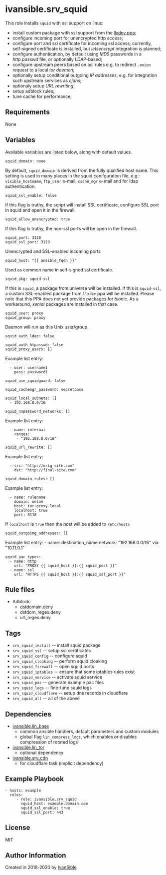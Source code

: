 # ivansible.srv_squid

This role installs `squid` with ssl support on linux:
 - install custom package with ssl support from the [llxdev ppa](https://launchpad.net/~llxdev/+archive/ubuntu/xenial/);
 - configure incoming port for unencrypted http access;
 - configure port and ssl certificate for incoming ssl access;
   currently, self-signed certificate is installed,
   but _letsencrypt_ integration is planned;
 - configure authentication, by default using _MD5_ passwords
   in a _http.passwd_ file, or optionally _LDAP_-based;
 - configure upstream peers based on acl rules
   e.g. to redirect `.onion` request to a local _tor daemon_;
 - optionally setup conditional outgoing _IP addresses_,
   e.g. for integration such upstream services as _cjdns_;
 - optionaly setup _URL rewriting_;
 - setup adblock rules;
 - tune cache for performance;


## Requirements

None


## Variables

Available variables are listed below, along with default values.

    squid_domain: none
By default, `squid_domain` is derived from the fully qualified host name.
This setting is used in many places in the squid conifguration file, e.g.:
`visible_hostname`, `ftp_user` e-mail, `cache_mgr` e-mail
and for ldap authentication.

    squid_ssl_enable: false
If this flag is truthy, the script will install SSL certificate, configure SSL port in squid and open it in the firewall.

    squid_allow_unencrypted: true
If this flag is truthy, the non-ssl ports will be open in the firewall.

    squid_port: 3128
    squid_ssl_port: 3129
Unencrypted and SSL-enabled incoming ports

    squid_host: "{{ ansible_fqdn }}"
Used as common name in self-signed ssl certificate.

    squid_pkg: squid-ssl
If this is `squid`, a package from universe will be installed.
If this is `squid-ssl`, a custom SSL-enabled package from `llxdev` ppa will be installed. Please note that this PPA does not yet provide packages for _bionic_. As a workaround, _xenial_ packages are installed in that case.

    squid_user: proxy
    squid_group: proxy
Daemon will run as this Unix user/group.

    squid_auth_ldap: false

    squid_auth_htpasswd: false
    squid_proxy_users: []
Example list entry:

      - user: username1
        pass: password1

    squid_use_squidguard: false

    squid_cachemgr_password: secretpass

    squid_local_subnets: []
      - 192.168.0.0/16

    squid_nopassword_networks: []
Example list entry:

      - name: internal
        ranges:
         - "192.168.0.0/16"

    squid_url_rewrite: []
Example list entry:

      - src: "http://orig-site.com"
        dst: "http://final-site.com"

    squid_domain_rules: []
Example list entry:

      - name: rulename
        domain: onion
        host: tor-proxy.local
        localhost: true
        port: 8118
If `localhost` is `true` then the host will be added to `/etc/hosts`

    squid_outgoing_addresses: []

Example list entry:
      - name: destination_name
        network: "192.168.0.0/16"
        via: "10.11.0.1"

    squid_pac_types:
      - name: http
        url: "PROXY {{ squid_host }}:{{ squid_port }}"
      - name: ssl
        url: "HTTPS {{ squid_host }}:{{ squid_ssl_port }}"


## Rule files

- Adblock:
  - dstdomain.deny
  - dstdom_regex.deny
  - url_regex.deny


## Tags

- `srv_squid_install` -- install squid package
- `srv_squid_ssl` -- setup ssl certificates
- `srv_squid_config` -- configure squid
- `srv_squid_cloaking` -- perform squid cloaking
- `srv_squid_firewall` -- open squid ports
- `srv_squid_iptables` -- ensure that some iptables rules exist
- `srv_squid_service` -- activate squid service
- `srv_squid_pac` -- generate example pac files
- `srv_squid_logs` -- fine-tune squid logs
- `srv_squid_cloudflare` -- setup dns records in cloudflare
- `srv_squid_all` -- all of the above


## Dependencies

- [ivansible.lin_base](https://github.com/ivansible/lin-base)
  - common ansible handlers, default parameters and custom modules
  - global flag `lin_compress_logs`,
    which enables or disables compression of rotated logs
- [ivansible.lin_tor](https://github.com/ivansible/lin-tor)
  - optional dependency
- [ivansible.srv_cdn](https://github.com/ivansible/srv-cdn)
  - for cloudflare task (implicit dependency)


## Example Playbook

    - hosts: example
      roles:
         - role: ivansible.srv_squid
           squid_host: example.domain.com
           squid_ssl_enable: true
           squid_ssl_port: 443


## License

MIT

## Author Information

Created in 2018-2020 by [IvanSible](https://github.com/ivansible)
